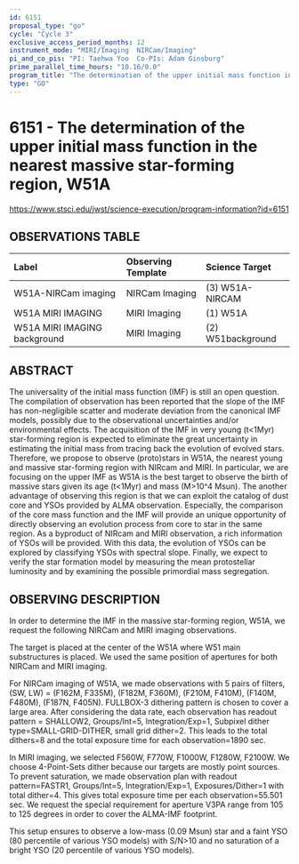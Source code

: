 ```yaml
---
id: 6151
proposal_type: "go"
cycle: "Cycle 3"
exclusive_access_period_months: 12
instrument_mode: "MIRI/Imaging  NIRCam/Imaging"
pi_and_co_pis: "PI: Taehwa Yoo  Co-PIs: Adam Ginsburg"
prime_parallel_time_hours: "10.16/0.0"
program_title: "The determination of the upper initial mass function in the nearest massive star-forming region, W51A"
type: "GO"
---
```

# 6151 - The determination of the upper initial mass function in the nearest massive star-forming region, W51A
https://www.stsci.edu/jwst/science-execution/program-information?id=6151
## OBSERVATIONS TABLE
| Label                      | Observing Template | Science Target      |
| :------------------------- | :----------------- | :------------------ |
| W51A-NIRCam imaging        | NIRCam Imaging     | (3) W51A-NIRCAM     |
| W51A MIRI IMAGING          | MIRI Imaging       | (1) W51A            |
| W51A MIRI IMAGING background | MIRI Imaging       | (2) W51background   |

## ABSTRACT

The universality of the initial mass function (IMF) is still an open question. The compilation of observation has been reported that the slope of the IMF has non-negligible scatter and moderate deviation from the canonical IMF models, possibly due to the observational uncertainties and/or environmental effects. The acquisition of the IMF in very young (t<1Myr) star-forming region is expected to eliminate the great uncertainty in estimating the initial mass from tracing back the evolution of evolved stars. Therefore, we propose to observe (proto)stars in W51A, the nearest young and massive star-forming region with NIRcam and MIRI. In particular, we are focusing on the upper IMF as W51A is the best target to observe the birth of massive stars given its age (t<1Myr) and mass (M>10^4 Msun). The another advantage of observing this region is that we can exploit the catalog of dust core and YSOs provided by ALMA observation. Especially, the comparison of the core mass function and the IMF will provide an unique opportunity of directly observing an evolution process from core to star in the same region. As a byproduct of NIRcam and MIRI observation, a rich information of YSOs will be provided. With this data, the evolution of YSOs can be explored by classifying YSOs with spectral slope. Finally, we expect to verify the star formation model by measuring the mean protostellar luminosity and by examining the possible primordial mass segregation.

## OBSERVING DESCRIPTION

In order to determine the IMF in the massive star-forming region, W51A, we request the following NIRCam and MIRI imaging observations.

The target is placed at the center of the W51A where W51 main substructures is placed. We used the same position of apertures for both NIRCam and MIRI imaging.

For NIRCam imaging of W51A, we made observations with 5 pairs of filters, (SW, LW) = (F162M, F335M), (F182M, F360M), (F210M, F410M), (F140M, F480M), (F187N, F405N). FULLBOX-3 dithering pattern is chosen to cover a large area. After considering the data rate, each observation has readout pattern = SHALLOW2, Groups/Int=5, Integration/Exp=1, Subpixel dither type=SMALL-GRID-DITHER, small grid dither=2. This leads to the total dithers=8 and the total exposure time for each observation=1890 sec.

In MIRI imaging, we selected F560W, F770W, F1000W, F1280W, F2100W. We choose 4-Point-Sets dither because our targets are mostly point sources. To prevent saturation, we made observation plan with readout pattern=FASTR1, Groups/Int=5, Integration/Exp=1, Exposures/Dither=1 with total dither=4. This gives total exposure time per each observation=55.501 sec. We request the special requirement for aperture V3PA range from 105 to 125 degrees in order to cover the ALMA-IMF footprint.

This setup ensures to observe a low-mass (0.09 Msun) star and a faint YSO (80 percentile of various YSO models) with S/N>10 and no saturation of a bright YSO (20 percentile of various YSO models).